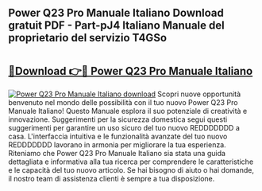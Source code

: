 ## Power Q23 Pro Manuale Italiano Download gratuit PDF - Part-pJ4 Italiano Manuale del proprietario del servizio T4GSo

# <h2><a href="http://dfe7oih.blite.top/?on=Power+Q23+Pro+Manuale+Italiano">🔗Download 👉🔴 Power Q23 Pro Manuale Italiano</a></h2>

[![Power Q23 Pro Manuale Italiano download](https://i.imgur.com/lujVjoI.png)](http://dfe7oih.blite.top/?on=Power+Q23+Pro+Manuale+Italiano)
Scopri nuove opportunità benvenuto nel mondo delle possibilità con il tuo nuovo Power Q23 Pro Manuale Italiano! Questo Manuale esplora il suo potenziale di creatività e innovazione. Suggerimenti per la sicurezza domestica segui questi suggerimenti per garantire un uso sicuro del tuo nuovo REDDDDDDD a casa. L'interfaccia intuitiva e le funzionalità avanzate del tuo nuovo REDDDDDDD lavorano in armonia per migliorare la tua esperienza. Riteniamo che Power Q23 Pro Manuale Italiano sia stata una guida dettagliata e informativa alla tua ricerca per comprendere le caratteristiche e le capacità del tuo nuovo articolo. Se hai bisogno di aiuto o hai domande, il nostro team di assistenza clienti è sempre a tua disposizione.
